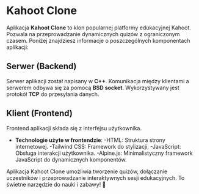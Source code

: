 
# Kahoot Clone

Aplikacja **Kahoot Clone** to klon popularnej platformy edukacyjnej Kahoot. Pozwala na przeprowadzanie dynamicznych quizów z ograniczonym czasem. Poniżej znajdziesz informacje o poszczególnych komponentach aplikacji:

## Serwer (Backend)

Serwer aplikacji został napisany w **C++**.
Komunikacja między klientami a serwerem odbywa się za pomocą **BSD socket**.
Wykorzystywany jest protokół **TCP** do przesyłania danych.


## Klient (Frontend)

Frontend aplikacji składa się z interfejsu użytkownika.
- **Technologie użyte w frontendzie**:
  -HTML: Struktura strony internetowej.
  -Tailwind CSS: Framework do stylizacji.
  -JavaScript: Obsługa interakcji użytkownika.
  -Alpine.js: Minimalistyczny framework JavaScript do dynamicznych komponentów.
  
Aplikacja Kahoot Clone umożliwia tworzenie quizów, dołączanie uczestników i przeprowadzanie interaktywnych sesji edukacyjnych. To świetne narzędzie do nauki i zabawy! 🚀
